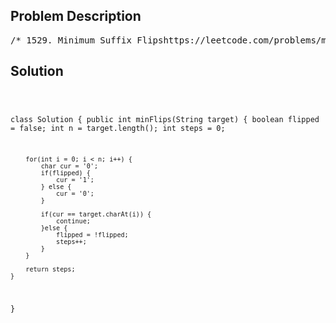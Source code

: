 <!--
<style>
  body { font-family: Arial, sans-serif; }
  .container { max-width: 700px; margin: 0 auto; padding: 10px; }
  .comment-block { background-color: #f9f9f9; padding: 10px; border-left: 5px solid #ccc; overflow-wrap: break-word; white-space: pre-wrap; }
  .code-block { background-color: #f4f4f4; padding: 10px; border: 1px solid #ddd; overflow-wrap: break-word; white-space: pre-wrap; }
</style>
-->

<div class='container'>
<h2>Problem Description</h2>
<div class='comment-block'>
<pre>
/* 1529. Minimum Suffix Flipshttps://leetcode.com/problems/minimum-suffix-flips/description/You are given a 0-indexed binary string target of length n.You have another binary string s of length n that is initiallyset to all zeros. You want to make s equal to target.In one operation, you can pick an index i where 0 <= i < n andflip all bits in the inclusive range [i, n - 1]. Flip means changing'0' to '1' and '1' to '0'.Return the minimum number of operations needed to make s equal to target.Example 1:Input: target = "10111"Output: 3Explanation: Initially, s = "00000".Choose index i = 2: "00000" -> "00111"Choose index i = 0: "00111" -> "11000"Choose index i = 1: "11000" -> "10111"We need at least 3 flip operations to form target.Example 2:Input: target = "101"Output: 3Explanation: Initially, s = "000".Choose index i = 0: "000" -> "111"Choose index i = 1: "111" -> "100"Choose index i = 2: "100" -> "101"We need at least 3 flip operations to form target.Example 3:Input: target = "00000"Output: 0Explanation: We do not need any operations since the initial s alreadyequals target.Constraints:n == target.length1 <= n <= 105target[i] is either '0' or '1'.*/</pre>
</div>

<h2>Solution</h2>
<div class='code-block'>
<pre><code class='language-java'>

class Solution {
    public int minFlips(String target) {
        boolean flipped = false;
        int n = target.length();
        int steps = 0;

        for(int i = 0; i < n; i++) {
            char cur = '0';
            if(flipped) {
                cur = '1';
            } else {
                cur = '0';
            }

            if(cur == target.charAt(i)) {
                continue;
            }else {
                flipped = !flipped;
                steps++;
            }
        }

        return steps;
    }
}</code></pre>
</div>
</div>
